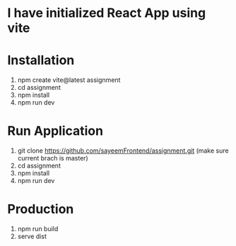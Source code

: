 # I have initialized React App using vite

# Installation

1. npm create vite@latest assignment
2. cd assignment
3. npm install
4. npm run dev

# Run Application

1. git clone https://github.com/sayeemFrontend/assignment.git
   (make sure current brach is master)
2. cd assignment
3. npm install
4. npm run dev

# Production

1. npm run build
2. serve dist
